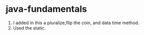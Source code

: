 # java-fundamentals


1. I added in this a pluralize,flip the coin, and data time method. 
2. Used the static.
